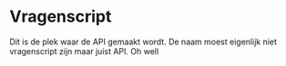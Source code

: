 # Vragenscript
Dit is de plek waar de API gemaakt wordt. De naam moest eigenlijk niet vragenscript zijn maar juist API. Oh well
